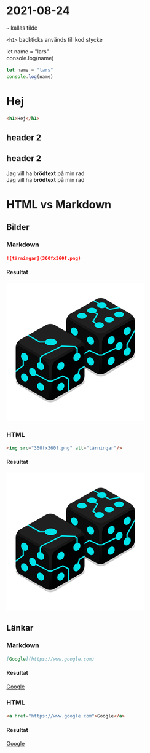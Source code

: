 # 2021-08-24

`~` kallas tilde

`<h1>` backticks används till kod stycke

let name = "lars"  
console.log(name)

```javascript
let name = "lars"
console.log(name)
```

<h1>Hej</h1>

```html
<h1>Hej</h1>
```

## header 2
<h2>header 2</h2>

Jag vill ha <strong>brödtext</strong> på min rad  
Jag vill ha __brödtext__ på min rad

# HTML vs Markdown

## Bilder

### Markdown

```markdown
![tärningar](360fx360f.png)
```

#### Resultat

![tärningar](360fx360f.png)

### HTML

```html
<img src="360fx360f.png" alt="tärningar"/>
```

#### Resultat

<img src="360fx360f.png" alt="tärningar"/>

## Länkar

### Markdown

```markdown
[Google](https://www.google.com)
```

#### Resultat

[Google](https://www.google.com)

### HTML

```html
<a href="https://www.google.com">Google</a>
```

#### Resultat

<a href="https://www.google.com">Google</a>
